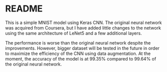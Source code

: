 # README

This is a simple MNIST model using Keras CNN. The original neural network was acquired from Coursera, but I have added little changes to the network using the same architecture of LeNet5 and a few additional layers. 

The performance is worse than the original neural network despite the improvements. However, bigger dataset will be tested in the future in order to maximize the efficiency of the CNN using data augmentation. At the moment, the accuracy of the model is at 99.35% compared to 99.64% of the original neural network. 
